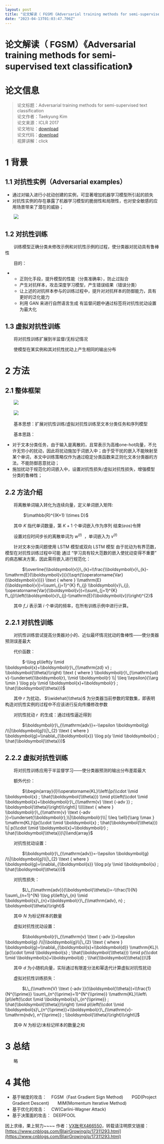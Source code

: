 ```yaml
---
layout: post
title: "论文解读（ FGSM）《Adversarial training methods for semi-supervised text classification》"
date: "2023-04-13T01:03:47.706Z"
---
```

论文解读（ FGSM）《Adversarial training methods for semi-supervised text classification》
=================================================================================

论文信息
====

> 论文标题：Adversarial training methods for semi-supervised text classification  
> 论文作者：Taekyung Kim  
> 论文来源：ICLR 2017  
> 论文地址：[download](https://arxiv.org/pdf/1605.07725.pdf)   
> 论文代码：[download](https://github.com/tensorflow/models/tree/master/research/adversarial_text)  
> 视屏讲解：click

1 背景
====

1.1 对抗性实例（Adversarial examples）
-------------------------------

*   通过对输入进行小扰动创建的实例，可显著增加机器学习模型所引起的损失
*   对抗性实例的存在暴露了机器学习模型的脆弱性和局限性，也对安全敏感的应用场景带来了潜在的威胁；

　　![](https://img2023.cnblogs.com/blog/1664108/202304/1664108-20230412211433420-1817559156.png)

1.2 对抗性训练
---------

　　训练模型正确分类未修改示例和对抗性示例的过程，使分类器对扰动具有鲁棒性

　　目的：

*   *   正则化手段，提升模型的性能（分类准确率），防止过拟合
    *   产生对抗样本，攻击深度学习模型，产生错误结果（错误分类）
    *   让上述的对抗样本参与的训练过程中，提升对对抗样本的防御能力，具有更好的泛化能力
    *   利用 GAN 来进行自然语言生成 有监督问题中通过标签将对抗性扰动设置为最大化

1.3 虚拟对抗性训练
-----------

　　将对抗性训练扩展到半监督/无标记情况

　　使模型在某实例和其对抗性扰动上产生相同的输出分布

2 方法
====

2.1 整体框架
--------

　　![](https://img2023.cnblogs.com/blog/1664108/202304/1664108-20230412211724827-908246353.png)

　　![](https://img2023.cnblogs.com/blog/1664108/202304/1664108-20230412211744522-1192392495.png)

　　基本思想：扩展对抗性训练/虚拟对抗性训练至文本分类任务和序列模型

　　基本思路：

*   对于文本分类任务，由于输入是离散的，且常表示为高维one-hot向量，不允许无穷小的扰动，因此将扰动施加于词嵌入中；由于受干扰的嵌入不能映射至某个单词，本文中训练策略仅作为通过稳定分类函数来正则化文本分类器的方法，不能防御恶意扰动；
*   施加扰动于规范化的词嵌入中，设置对抗性损失/虚拟对抗性损失，增强模型分类的鲁棒性；

2.2 方法介绍
--------

　　将离散单词输入转化为连续向量，定义单词嵌入矩阵:

 　　　　$\\mathbb{R}^{(K+1) \\times D}$

　　其中 $K$ 指代单词数量，第 $K+1$ 个单词嵌入作为序列 结束($eos$)令牌

　　设置对应时间步长的离散单词为 $w^{(t)}$  ，单词嵌入为 $v^{(t)}$ 

　　针对文本分类问题使用 LSTM 模型或双向 LSTM 模型 由于扰动为有界范数，模型在对抗性训练过程中可能 通过 “学习具有较大范数的嵌入使扰动变得不重要” 的病态解决方案，因此需将嵌入进行规范化：

　　　　$\\overline{\\boldsymbol{v}}\_{k}=\\frac{\\boldsymbol{v}\_{k}-\\mathrm{E}(\\boldsymbol{v})}{\\sqrt{\\operatorname{Var}(\\boldsymbol{v})}} \\text { where } \\mathrm{E}(\\boldsymbol{v})=\\sum\_{j=1}^{K} f\_{j} \\boldsymbol{v}\_{j}, \\operatorname{Var}(\\boldsymbol{v})=\\sum\_{j=1}^{K} f\_{j}\\left(\\boldsymbol{v}\_{j}-\\mathrm{E}(\\boldsymbol{v})\\right)^{2}$

　　其中 $f\_{i}$ 表示第 $i$ 个单词的频率，在所有训练示例中进行计算。

2.2.1 对抗性训练
-----------

　　对抗性训练尝试提高分类器对小的、近似最坏情况扰动的鲁棒性——使分类器预测误差最大

　　代价函数：

　　　　$-\\log p\\left(y \\mid \\boldsymbol{x}+\\boldsymbol{r}\_{\\mathrm{zd} v} ; \\boldsymbol{\\theta}\\right) \\text { where } \\boldsymbol{r}\_{\\mathrm{ud} v}-\\underset{\\boldsymbol{r}, \\mid \\boldsymbol{r} \\| \\leq \\epsilon}{\\arg \\min } \\log p(y \\mid \\boldsymbol{x}+\\boldsymbol{r} ; \\hat{\\boldsymbol{\\theta}})$

　　其中 $r$ 为扰动， $\\widehat{\\theta}$ 为分类器当前参数的常数集，即表明构造对抗性实例的过程中不应该进行反向传播修改参数

　　对抗性扰动 $r$  的生成：通过线性逼近得到

　　　　$\\boldsymbol{r}\_{\\mathrm{adv}}=-\\epsilon \\boldsymbol{g} /\\|\\boldsymbol{g}\\|\_{2} \\text { where } \\boldsymbol{g}=\\nabla\_{\\boldsymbol{x}} \\log p(y \\mid \\boldsymbol{x} ; \\hat{\\boldsymbol{\\theta}})$

2.2.2 虚拟对抗性训练
-------------

　　将对抗性训练应用于半监督学习——使分类器预测的输出分布差距最大

　　额外代价：

　　　　$\\begin{array}{l}\\operatorname{KL}\\left\[p(\\cdot \\mid \\boldsymbol{x} ; \\hat{\\boldsymbol{\\theta}}) \\mid p\\left(\\cdot \\mid \\boldsymbol{x}+\\boldsymbol{r}\_{\\mathrm{v} \\text {-adv }} ; \\boldsymbol{\\theta}\\right)\\right\] \\\\\\text { where } \\boldsymbol{r}\_{\\mathrm{v} \\text {-adv }}=\\underset{\\boldsymbol{r},\\|\\boldsymbol{r}\\| \\leq \\ell}{\\arg \\max } \\mathrm{KL}\[p(\\cdot \\mid \\boldsymbol{x} ; \\hat{\\boldsymbol{\\theta}}) \\| p(\\cdot \\mid \\boldsymbol{x}+\\boldsymbol{r} ; \\hat{\\boldsymbol{\\theta}})\]\\end{array}$

　　对抗性扰动设置：

　　　　$\\boldsymbol{r}\_{\\mathrm{adv}}=-\\epsilon \\boldsymbol{g} /\\|\\boldsymbol{g}\\|\_{2} \\text { where } \\boldsymbol{g}=\\nabla\_{\\boldsymbol{s}} \\log p(y \\mid \\boldsymbol{s} ; \\hat{\\boldsymbol{\\theta}})$

　　对抗性损失：

　　　　$L\_{\\mathrm{adv}}(\\boldsymbol{\\theta})=-\\frac{1}{N} \\sum\_{n=1}^{N} \\log p\\left(y\_{n} \\mid \\boldsymbol{s}\_{n}+\\boldsymbol{r}\_{\\mathrm{adv}, n} ; \\boldsymbol{\\theta}\\right)$

　　其中 $N$ 为标记样本的数量

　　虚拟对抗性扰动设置：

　　　　$\\boldsymbol{r}\_{\\mathrm{v} \\text {-adv }}=\\epsilon \\boldsymbol{g} /\\|\\boldsymbol{g}\\|\_{2} \\text { where } \\boldsymbol{g}=\\nabla\_{\\boldsymbol{s}+\\boldsymbol{d}} \\mathrm{KL}\[p(\\cdot \\mid \\boldsymbol{s} ; \\hat{\\boldsymbol{\\theta}}) \\mid p(\\cdot \\mid \\boldsymbol{s}+\\boldsymbol{d} ; \\hat{\\boldsymbol{\\theta}})\]$

　　其中 $d$ 为小随机向量，实际通过有限差分法和幂迭代计算虚拟对抗性扰动

　　虚拟对抗性训练损失：

　　　　$L\_{\\mathrm{V} \\text {-adv }}(\\boldsymbol{\\theta})=\\frac{1}{N^{\\prime}} \\sum\_{n^{\\prime}=1}^{N^{\\prime}} \\mathrm{KL}\\left\[p\\left(\\cdot \\mid \\boldsymbol{s}\_{n^{\\prime}} ; \\hat{\\boldsymbol{\\theta}}\\right) \\mid p\\left(\\cdot \\mid \\boldsymbol{s}\_{n^{\\prime}}+\\boldsymbol{r}\_{\\mathrm{v}-\\mathrm{ndv}, n^{\\prime}} ; \\boldsymbol{\\theta}\\right)\\right\]$

　　其中 $N$ 为标记/未标记样本的数量之和

3 总结
====

　　略

4 其他
====

*   基于梯度的攻击：    FGSM（Fast Gradient Sign Method)　　PGD(Project Gradient Descent)　　MIM(Momentum Iterative Method)
*   基于优化的攻击：    CW(Carlini-Wagner Attack)
*   基于决策面的攻击：  DEEPFOOL

因上求缘，果上努力~~~~ 作者：[VX账号X466550](https://www.cnblogs.com/BlairGrowing/)，转载请注明原文链接：[https://www.cnblogs.com/BlairGrowing/p/17311293.html](https://www.cnblogs.com/BlairGrowing/p/17311293.html)
